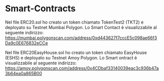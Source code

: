 # Smart-Contracts

Nel file ERC20.sol ho creato un token chiamato TokenTest2 (TKT2) e deployato su Testnet Mumbai Polygon.
Lo Smart Contact è visualizzabile al seguente indirizzo: https://mumbai.polygonscan.com/address/0xd443627f7cccE5c098ae66f3Da9c0E676832eCCe

Nel file ERC20EasyHouse.sol ho creato un token chiamato EasyHouse (ESHS) e deployato su Testnet Amoy Polygon.
Lo Smart ontract è visualizzabile al seguente indirizzo: https://amoy.polygonscan.com/address/0x4CDbaf33140039eac3c936b47a3b64ea0a865B00
